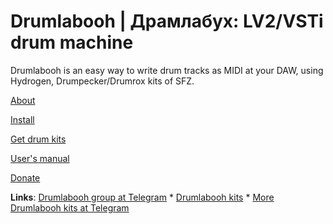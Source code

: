 # Drumlabooh | Драмлабух: LV2/VSTi drum machine

Drumlabooh is an easy way to write drum tracks as MIDI at your DAW, using Hydrogen, Drumpecker/Drumrox kits of SFZ.

[About](about.md)

[Install](install.md)

[Get drum kits](https://github.com/psemiletov/Drumlabooh-kits)

[User's manual](manual.md)

[Donate](donate.md)


**Links**: [Drumlabooh group at Telegram](https://t.me/drumlabooh) * [Drumlabooh kits](https://github.com/psemiletov/Drumlabooh-kits) * [More Drumlabooh kits at Telegram](https://t.me/drumlabooh_kits)

